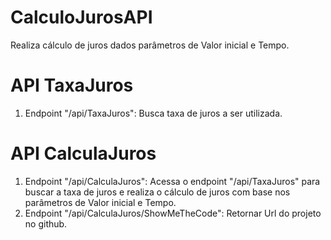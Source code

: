 # CalculoJurosAPI
Realiza cálculo de juros dados parâmetros de Valor inicial e Tempo.

# API TaxaJuros
1. Endpoint "/api/TaxaJuros": Busca taxa de juros a ser utilizada.

# API CalculaJuros
1. Endpoint "/api/CalculaJuros": Acessa o endpoint "/api/TaxaJuros" para buscar a taxa de juros e realiza o cálculo de juros com base nos parâmetros de Valor inicial e Tempo.
2. Endpoint "/api/CalculaJuros/ShowMeTheCode": Retornar Url do projeto no github.
